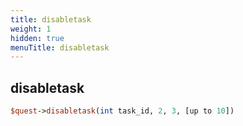 ```yaml
---
title: disabletask
weight: 1
hidden: true
menuTitle: disabletask
---
```

## disabletask
```perl
$quest->disabletask(int task_id, 2, 3, [up to 10])
```